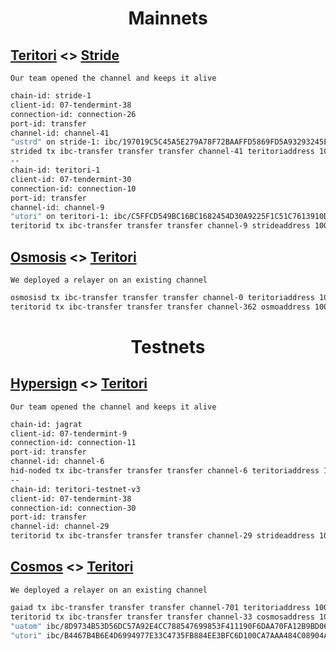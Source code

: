 <h1 align="center"> Mainnets </h1>

## [Teritori](https://explorer.stavr.tech/teritori-main/account/tori1ga4fx4mfe3r6ay3vcruslj2mj6fv3tua20sd99) <> [Stride](https://www.mintscan.io/stride/account/stride1673f0t8p893rqyqe420mgwwz92ac4qv6synvx2)
`Our team opened the channel and keeps it alive`

```bash
chain-id: stride-1
client-id: 07-tendermint-38
connection-id: connection-26
port-id: transfer
channel-id: channel-41
"ustrd" on stride-1: ibc/197019C5C45A5E279A78F72BAAFFD5869FD5A93293245E8A45D8AFFF431C6131
strided tx ibc-transfer transfer transfer channel-41 teritoriaddress 100ustrd --from <walletName> --chain-id stride-1 -y
--
chain-id: teritori-1
client-id: 07-tendermint-30
connection-id: connection-10
port-id: transfer
channel-id: channel-9
"utori" on teritori-1: ibc/C5FFCD549BC16BC1682454D30A9225F1C51C7613910D32B58EF4E12FF03471E1
teritorid tx ibc-transfer transfer transfer channel-9 strideaddress 100utori --from <walletName> --chain-id teritori-1 -y
```

## [Osmosis](https://www.mintscan.io/osmosis/account/osmo1pxdmk2hv3qyjt3hlee7yd8nuvk49v6l52v9wpw) <> [Teritori](https://explorer.stavr.tech/teritori-main/account/tori1v9scwrt3ndarwla5juj3mxhr6njpwp4wc3enhm)
`We deployed a relayer on an existing channel`

```bash
osmosisd tx ibc-transfer transfer transfer channel-0 teritoriaddress 100"uosmo" --from <wallet> --fees 100"uosmo" --chain-id osmosis-1 -y
teritorid tx ibc-transfer transfer transfer channel-362 osmoaddress 100"utori" --from <wallet> --fees 100"utori" --chain-id teritori-1 -y
```
<h1 align="center"> Testnets </h1>

## [Hypersign](https://explorer.stavr.tech/hypersign/account/hid1vlxp0uaqyqdemc6j3gp3nqxqh25xdf0dje3phu) <> [Teritori](https://explorer.stavr.tech/teritori/account/tori1s0vm8xsshy5nekdn5uc8jresjshz4hneu7y4a0)
`Our team opened the channel and keeps it alive`
```bash
chain-id: jagrat
client-id: 07-tendermint-9
connection-id: connection-11
port-id: transfer
channel-id: channel-6
hid-noded tx ibc-transfer transfer transfer channel-6 teritoriaddress 100"uhid" --from <walletName> --chain-id jagrat -y
--
chain-id: teritori-testnet-v3
client-id: 07-tendermint-38
connection-id: connection-30
port-id: transfer
channel-id: channel-29
teritorid tx ibc-transfer transfer transfer channel-29 strideaddress 100"utori" --from <walletName> --chain-id teritori-testnet-v3 -y
```
## [Cosmos](https://explorer.stavr.tech/cosmos(gaia)/account/cosmos1jjfdy6akj0cpxm95nlqxx72cgzlzspm84jnfc3) <> [Teritori](https://explorer.stavr.tech/teritori/account/tori1kepukqgun5vm033pp089lvj67q00r87kzemj6w)
`We deployed a relayer on an existing channel`
```bash
gaiad tx ibc-transfer transfer transfer channel-701 teritoriaddress 100"uatom" --from <wallet> --chain-id=theta-testnet-001 -y
teritorid tx ibc-transfer transfer transfer channel-33 cosmosaddress 100"utori" --from <wallet> --chain-id teritori-testnet-v3 -y
"uatom" ibc/8D9734B53D56DC57A92E4CC788547699853F411190F6DAA70FA12B9BD062F7AE
"utori" ibc/B4467B4B6E4D6994977E33C4735FB884EE3BFC6D100CA7AAA484C08904A196DC 

```

